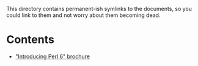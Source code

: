 This directory contains permanent-ish symlinks to the documents, so you
could link to them and not worry about them becoming dead.

# Contents

* ["Introducing Perl 6" brochure](https://github.com/perl6/marketing/raw/master/pub/Introducing-Perl6-Brochure.pdf)

